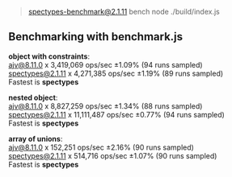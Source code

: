 
> spectypes-benchmark@2.1.11 bench
> node ./build/index.js

## Benchmarking with benchmark.js
<b>object with constraints</b>:</br>
ajv@8.11.0 x 3,419,069 ops/sec ±1.09% (94 runs sampled)</br>
spectypes@2.1.11 x 4,271,385 ops/sec ±1.19% (89 runs sampled)</br>
Fastest is <b>spectypes</b>

<b>nested object</b>:</br>
ajv@8.11.0 x 8,827,259 ops/sec ±1.34% (88 runs sampled)</br>
spectypes@2.1.11 x 11,111,487 ops/sec ±0.77% (94 runs sampled)</br>
Fastest is <b>spectypes</b>

<b>array of unions</b>:</br>
ajv@8.11.0 x 152,251 ops/sec ±2.16% (90 runs sampled)</br>
spectypes@2.1.11 x 514,716 ops/sec ±1.07% (90 runs sampled)</br>
Fastest is <b>spectypes</b>

